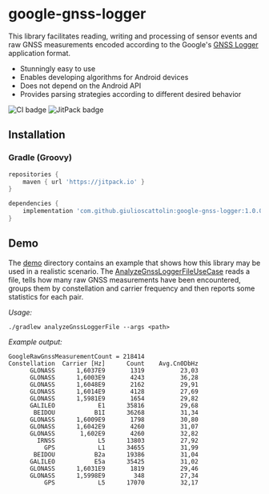 # google-gnss-logger 
This library facilitates reading, writing and processing of sensor events and raw GNSS measurements encoded according to the Google's [GNSS Logger](https://play.google.com/store/apps/details?id=com.google.android.apps.location.gps.gnsslogger) application format.
* Stunningly easy to use
* Enables developing algorithms for Android devices
* Does not depend on the Android API
* Provides parsing strategies according to different desired behavior

![CI badge](https://github.com/giulioscattolin/google-gnss-logger/actions/workflows/gradle.yml/badge.svg)
![JitPack badge](https://jitpack.io/v/giulioscattolin/google-gnss-logger.svg)

## Installation
    
### Gradle (Groovy)
```groovy
repositories {
    maven { url 'https://jitpack.io' }
}

dependencies {
    implementation 'com.github.giulioscattolin:google-gnss-logger:1.0.0-alpha.2'
}
```

## Demo
The [demo](/src/main/java/com/github/giulioscattolin/demo) directory contains an example that shows how this library may be used in a realistic scenario.  The [AnalyzeGnssLoggerFileUseCase](/src/main/java/com/github/giulioscattolin/demo/AnalyzeGnssLoggerFileUseCase.java)  reads a file, tells how many raw GNSS measurements have been encountered, groups them by constellation and carrier frequency and then reports some statistics for each pair.

_Usage:_
```shell
./gradlew analyzeGnssLoggerFile --args <path>
```

_Example output:_
```text
GoogleRawGnssMeasurementCount = 218414
Constellation  Carrier [Hz]      Count    Avg.Cn0DbHz
      GLONASS      1,6037E9       1319          23,03
      GLONASS      1,6003E9       4243          36,28
      GLONASS      1,6048E9       2162          29,91
      GLONASS      1,6014E9       4128          27,69
      GLONASS      1,5981E9       1654          29,82
      GALILEO            E1      35816          29,68
       BEIDOU           B1I      36268          31,34
      GLONASS      1,6009E9       1798          30,80
      GLONASS      1,6042E9       4260          31,07
      GLONASS       1,602E9       4260          32,82
        IRNSS            L5      13803          27,92
          GPS            L1      34655          31,99
       BEIDOU           B2a      19386          31,04
      GALILEO           E5a      35425          31,02
      GLONASS      1,6031E9       1819          29,46
      GLONASS      1,5998E9        348          27,34
          GPS            L5      17070          32,17
```